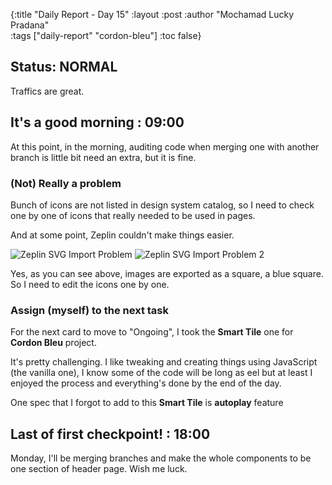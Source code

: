 {:title "Daily Report - Day 15"
 :layout :post
 :author "Mochamad Lucky Pradana"   
 :tags  ["daily-report" "cordon-bleu"]
 :toc false}

## **Status: NORMAL**

Traffics are great.

## **It's a good morning : 09:00**
At this point, in the morning, auditing code when merging one with another branch is little bit need an extra, but it is fine.

### (Not) Really a problem  
Bunch of icons are not listed in design system catalog, so I need to check one by one of icons that really needed to be used in pages.

And at some point, Zeplin couldn't make things easier.

![Zeplin SVG Import Problem](/img/zeplin-svg-import-problem.png)
![Zeplin SVG Import Problem 2](/img/zeplin-svg-import-problem-2.png)

Yes, as you can see above, images are exported as a square, a blue square.
So I need to edit the icons one by one.

### Assign (myself) to the next task
For the next card to move to "Ongoing", I took the **Smart Tile** one for **Cordon Bleu** project.

It's pretty challenging. I like tweaking and creating things using JavaScript (the vanilla one), I know some of the code will be long as eel but at least I enjoyed the process and everything's done by the end of the day.

One spec that I forgot to add to this **Smart Tile** is __**autoplay**__ feature  

## **Last of first checkpoint! : 18:00**
Monday, I'll be merging branches and make the whole components to be one section of header page.
Wish me luck.
